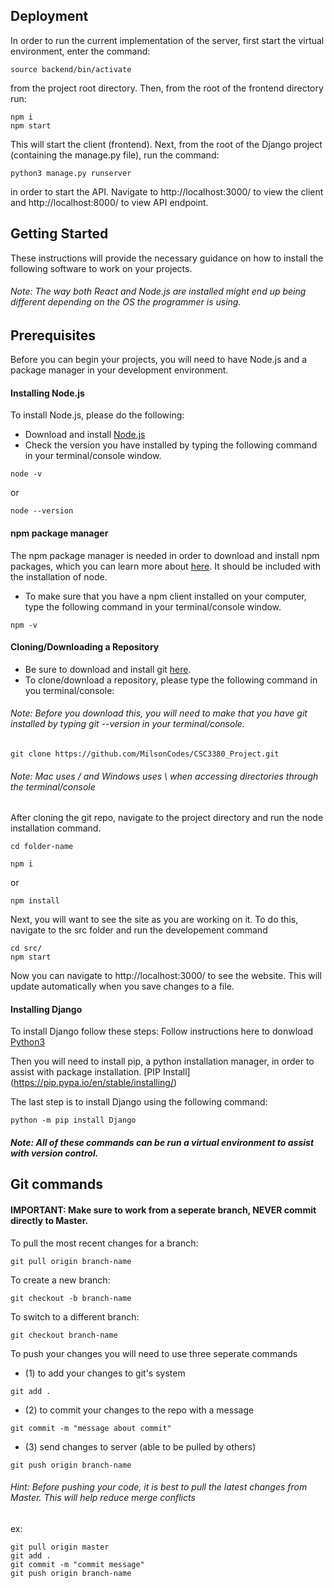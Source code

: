## Deployment
In order to run the current implementation of the server, first start the virtual environment, enter the command:
```
source backend/bin/activate
```
from the project root directory. Then, from the root of the frontend directory run:
```
npm i
npm start
```
This will start the client (frontend). Next, from the root of the Django project (containing the manage.py file), run the command:
```
python3 manage.py runserver
```
in order to start the API.
Navigate to http://localhost:3000/ to view the client and http://localhost:8000/ to view API endpoint.

## Getting Started

These instructions will provide the necessary guidance on how to install the following software to work on your projects. 

###### Note: The way both React and Node.js are installed might end up being different depending on the OS the programmer is using. 

## Prerequisites 

Before you can begin your projects, you will need to have Node.js and a package manager in your development environment.

#### Installing Node.js

To install Node.js, please do the following: 

* Download and install [Node.js](https://nodejs.org/en/) 
* Check the version you have installed by typing the following command in your terminal/console window.

```
node -v
```
or 

```
node --version
```

#### npm package manager

The npm package manager is needed in order to download and install npm packages, which you can learn more about [here](https://docs.npmjs.com/about-npm/index.html). It should be included with the installation of node.  
* To make sure that you have a npm client installed on your computer, type the following command in your terminal/console window.
```
npm -v 
```
#### Cloning/Downloading a Repository
* Be sure to download and install git [here](https://git-scm.com/downloads).
* To clone/download a repository, please type the following command in you terminal/console: 

###### Note: Before you download this, you will need to make that you have git installed by typing *git --version* in your terminal/console.

```
git clone https://github.com/MilsonCodes/CSC3380_Project.git
```
###### Note: Mac uses / and Windows uses \ when accessing directories through the terminal/console

After cloning the git repo, navigate to the project directory and run the node installation command.
```
cd folder-name
```
```
npm i 
```
or
```
npm install
```

Next, you will want to see the site as you are working on it. To do this, navigate to the src folder and run the developement command
```
cd src/
npm start
```
Now you can navigate to http://localhost:3000/ to see the website. This will update automatically when you save changes to a file.

#### Installing Django 

To install Django follow these steps: 
Follow instructions here to donwload [Python3](https://www.python.org/downloads/)

Then you will need to install pip, a python installation manager, in order to assist with package installation. [PIP Install] (https://pip.pypa.io/en/stable/installing/)

The last step is to install Django using the following command:
```
python -m pip install Django
```
##### Note: All of these commands can be run a virtual environment to assist with version control.

## Git commands
#### IMPORTANT: Make sure to work from a seperate branch, NEVER commit directly to Master.
To pull the most recent changes for a branch:
```
git pull origin branch-name
```
To create a new branch:
```
git checkout -b branch-name
```
To switch to a different branch:
```
git checkout branch-name
```
To push your changes you will need to use three seperate commands
* (1) to add your changes to git's system
```
git add .
```
* (2) to commit your changes to the repo with a message
```
git commit -m "message about commit"
```
* (3) send changes to server (able to be pulled by others)
```
git push origin branch-name
```

###### Hint: Before pushing your code, it is best to pull the latest changes from Master. This will help reduce merge conflicts
ex:
```
git pull origin master
git add .
git commit -m "commit message"
git push origin branch-name
```


